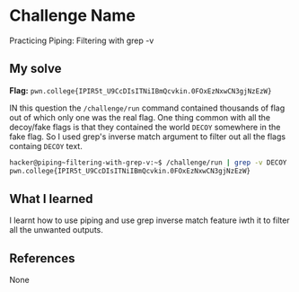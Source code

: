 # Challenge Name
Practicing Piping: Filtering with grep -v

## My solve
**Flag:** `pwn.college{IPIR5t_U9CcDIsITNiIBmQcvkin.0FOxEzNxwCN3gjNzEzW}`

IN this question the `/challenge/run` command contained thousands of flag out of which only one was the real flag. One thing common with all the decoy/fake flags is that they contained the world `DECOY` somewhere in the fake flag. So I used grep's inverse match argument to filter out all the flags containg `DECOY` text.
```bash
hacker@piping~filtering-with-grep-v:~$ /challenge/run | grep -v DECOY
pwn.college{IPIR5t_U9CcDIsITNiIBmQcvkin.0FOxEzNxwCN3gjNzEzW}
```

## What I learned
I learnt how to use piping and use grep inverse match feature iwth it to filter all the unwanted outputs.

## References 
None